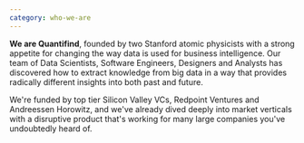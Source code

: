 ```yaml
---
category: who-we-are
---
```


**We are Quantifind**, founded by two Stanford atomic physicists with a strong appetite for changing the way data is used for business intelligence. Our team of Data Scientists, Software Engineers, Designers and Analysts has discovered how to extract knowledge from big data in a way that provides radically different insights into both past and future.
 
We're funded by top tier Silicon Valley VCs, Redpoint Ventures and Andreessen Horowitz, and we've already dived deeply into market verticals with a disruptive product that's working for many large companies you've undoubtedly heard of.